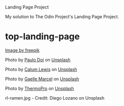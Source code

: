 Landing Page Project

My solution to The Odin Project's Landing Page Project.

# top-landing-page


<a href="https://www.freepik.com/free-vector/hand-drawn-ramen-illustration_133744676.htm#page=2&query=ramen%20logo&position=17&from_view=keyword&track=ais_user&uuid=0f1eb0e7-75ca-45ed-8fe6-18be571d8241">Image by freepik</a>


Photo by <a href="https://unsplash.com/@paulodoi?utm_content=creditCopyText&utm_medium=referral&utm_source=unsplash">Paulo Doi</a> on <a href="https://unsplash.com/photos/pasta-dish-in-stainless-steel-bowl-6uTQmtqcAzs?utm_content=creditCopyText&utm_medium=referral&utm_source=unsplash">Unsplash</a>


Photo by <a href="https://unsplash.com/@calumlewis?utm_content=creditCopyText&utm_medium=referral&utm_source=unsplash">Calum Lewis</a> on <a href="https://unsplash.com/photos/wooden-ladle-and-spatula-on-top-of-table-rkT_TG5NKF8?utm_content=creditCopyText&utm_medium=referral&utm_source=unsplash">Unsplash</a>


Photo by <a href="https://unsplash.com/@gaellemarcel?utm_content=creditCopyText&utm_medium=referral&utm_source=unsplash">Gaelle Marcel</a> on <a href="https://unsplash.com/photos/white-casserole-with-gray-spoon-on-black-surface-GaLWM8dX73U?utm_content=creditCopyText&utm_medium=referral&utm_source=unsplash">Unsplash</a>


Photo by <a href="https://unsplash.com/@thermopro?utm_content=creditCopyText&utm_medium=referral&utm_source=unsplash">ThermoPro</a> on <a href="https://unsplash.com/photos/sliced-meat-on-white-ceramic-plate-wAkmA9I54dY?utm_content=creditCopyText&utm_medium=referral&utm_source=unsplash">Unsplash</a>
  

rl-ramen.jpg - Credit: Diego Lozano on Unsplash
